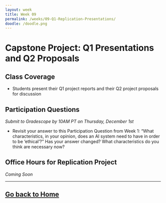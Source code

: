 ```yaml
---
layout: week
title: Week 09
permalink: /weeks/09-Q1-Replication-Presentations/
doodle: /doodle.png
---
```


# Capstone Project: Q1 Presentations and Q2 Proposals

## Class Coverage
* Students present their Q1 project reports and their Q2 project proposals for discussion

## Participation Questions 
_Submit to Gradescope by 10AM PT on Thursday, December 1st_
* Revisit your answer to this Participation Question from Week 1: “What characteristics, in your opinion, does an AI system need to have in order to be ‘ethical’?” Has your answer changed? What characteristics do you think are necessary now?

## Office Hours for Replication Project
*Coming Soon*

---
[Go back to Home](https://nanrahman.github.io/capstone-responsible-ai/)
---
